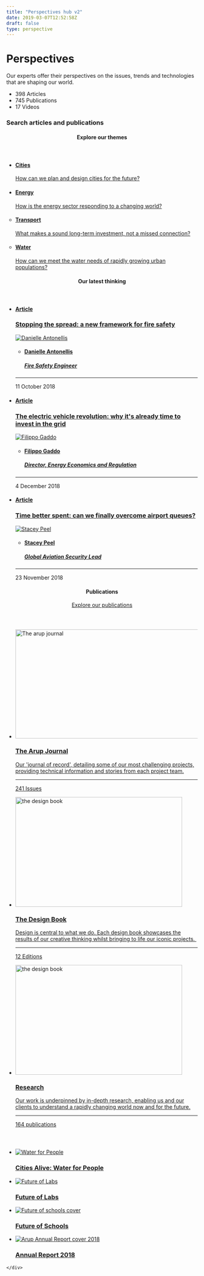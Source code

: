 ```yaml
---
title: "Perspectives hub v2"
date: 2019-03-07T12:52:58Z
draft: false
type: perspective
---
```

<div class="page-hero">
				<div class="page-hero__inner">
					<div class="page-hero__copy">
						<div class="hero-text">
							<h3 class="hero-text__label"></h3>
							<h1 class="hero-text__title">Perspectives</h1>
							<div class="hero-text__copy-wrap">
								<p class="hero-text__copy">Our experts offer their perspectives on the issues, trends and technologies that are shaping our world.</p>
							</div>
							<div class="hero-text__extra">
								<ul class="mini-info">
									<li class="mini-info__item">398 Articles</li>
									<li class="mini-info__item">745 Publications</li>
									<li class="mini-info__item">17 Videos</li>
								</ul>
							</div>
						</div>
					</div>
				</div>
				<div class="page-hero__pic" style="background-image: url('https://www.arup.com/-/media/arup/images/perspectives/mantwo.png')">
					<span class="page-hero__pic--mobile" style="background-image: url('https://www.arup.com/-/media/arup/images/perspectives/mantwo.png')"></span>
				</div>
			</div>
			<div class="container">
				<div class="page-search js-search-trigger" data-amount-per-section="5" data-search-filter="Perspective|Publication|OurFirm" data-search-placeholder="Search articles and publications">
					<span class="page-search__icon icon icon-search" data-grunticon-embed=""></span>
					<h3 class="page-search__placeholder">Search articles and publications</h3>
				</div>
			</div>
			<section class="container">
				<header class="section-header">
					<div class="section-header__title-wrap section-title section-title--nopad">
						<h4 class="section-title__title">Explore our themes</h4>
					</div>
				</header>
				<ul class="link-wall">
					<li class="link-wall__item link-wall__item--xl">
						<a class="link-brick" href="/perspectives/cities">
						<div class="link-brick__bg" style="background-image: url(https://www.arup.com/-/media/arup/images/navigation/citiesfinal.jpg);"></div>
						<div class="link-brick__content">
							<h4 class="link-brick__title">Cities</h4>
							<p class="link-brick__copy">How can we plan and design cities for the future?</p>
						</div></a>
					</li>
					<li class="link-wall__item">
						<a class="link-brick" href="/perspectives/energy">
						<div class="link-brick__bg" style="background-image: url(https://www.arup.com/-/media/arup/images/navigation/energy2.jpg);"></div>
						<div class="link-brick__content">
							<h4 class="link-brick__title">Energy</h4>
							<p class="link-brick__copy">How is the energy sector responding to a changing world?</p>
						</div></a>
					</li>
						<div class="link-wall__item link-wall__item--split link-wall__item--l">
							<ul style="padding:0;">
								<li class="link-wall__sub-item">
									<a class="link-brick" href="/perspectives/transport">
									<div class="link-brick__bg" style="background-image: url(https://www.arup.com/-/media/arup/images/navigation/transport2.jpg);"></div>
									<div class="link-brick__content">
										<h4 class="link-brick__title">Transport</h4>
										<p class="link-brick__copy">What makes a sound long-term investment, not a missed connection?</p>
									</div></a>
								</li>
								<li class="link-wall__sub-item">
									<a class="link-brick" href="/perspectives/water">
									<div class="link-brick__bg" style="background-image: url(https://www.arup.com/-/media/arup/images/perspectives/themes/water/water-must-drive-city-planing_2000x833.jpg?h=834&amp;w=2000&amp;hash=21753AD7755471C81997C34CD9C8D0446B01D87D);"></div>
									<div class="link-brick__content">
										<h4 class="link-brick__title">Water</h4>
										<p class="link-brick__copy">How can we meet the water needs of rapidly growing urban populations?</p>
									</div></a>
								</li>
							</ul>
						</div>
				</ul>
			</section>
			<section class="container">
				<div class="dynamic-feat">
					<header class="dynamic-feat__header">
						<div class="dynamic-feat__title-wrap">
							<h4 class="dynamic-feat__title">Our latest thinking</h4>
						</div>
					</header>
					<div class="dynamic-feat__list">
						<ul class="up-list">
							<li class="up-list__item up-list__item--three">
								<div class="preview-card">
									<a class="preview-card__header preview-card__header--pic" href="/perspectives/stopping-the-spread-a-new-framework-for-fire-safety">
									<div class="preview-card__pic" style="background-image: url('https://www.arup.com/-/media/arup/images/perspectives/themes/cities/stopping-the-spread/bannerimagefireininformalsettlement2000x1125.jpg?h=1125&amp;w=2000&amp;hash=880A5CEA2F98D3C3010B8D41EA4EBA288DB91167');"></div></a>
									<div class="preview-card__content preview-card__content--alt-style">
										<div class="preview-card__main">
											<div class="preview-copy">
												<a class="preview-copy__toplink" href="/perspectives/stopping-the-spread-a-new-framework-for-fire-safety">
												<h4 class="preview-copy__label label--md">Article</h4>
												<h3 class="preview-copy__title">Stopping the spread: a new framework for fire safety</h3>
												<div class="preview-copy__copy-wrap">
													<p class="preview-copy__copy"></p>
												</div></a>
											</div>
										</div>
										<footer class="preview-card__footer">
											<div class="preview-foot">
												<div class="mini-profile mini-profile--small">
													<div class="mini-profile__pic-wrap">
														<a class="mini-profile__link" href="/our-firm/danielle-antonellis"><img alt="Danielle Antonellis" class="mini-profile__pic" src="https://www.arup.com/-/media/arup/images/people/d/450x450danielleantonellis.jpg?h=450&amp;w=450&amp;hash=37B814ADC386E6FF5FBDE54949B6F3B919CE10F1"></a>
													</div>
													<div class="mini-profile__main">
														<ul class="mini-profile__info-list">
															<li class="mini-profile__info-item mini-profile__info-item--core">
																<a class="mini-profile__info-link" href="/our-firm/danielle-antonellis"><span class="mini-profile__info-content"></span>
																<h4 class="mini-profile__name"><span class="mini-profile__info-content">Danielle Antonellis</span></h4>
																<h5 class="mini-profile__job"><span class="mini-profile__info-content">Fire Safety Engineer</span></h5></a>
															</li>
														</ul>
														<hr class="mini-profile__divide">
														<p class="mini-profile__underline">11 October 2018</p>
													</div>
												</div>
											</div>
										</footer>
									</div>
								</div>
							</li>
							<li class="up-list__item up-list__item--three">
								<div class="preview-card">
									<a class="preview-card__header preview-card__header--pic" href="/perspectives/the-electric-vehicle-revolution-why-its-already-time-to-invest-in-the-grid">
									<div class="preview-card__pic" style="background-image: url('https://www.arup.com/-/media/arup/images/perspectives/themes/energy/evs/header-video.jpg?h=1080&amp;w=1920&amp;hash=D2F9C2B5CD8740716B5EF539D6C2E62EB120A46D');"></div></a>
									<div class="preview-card__content preview-card__content--alt-style">
										<div class="preview-card__main">
											<div class="preview-copy">
												<a class="preview-copy__toplink" href="/perspectives/the-electric-vehicle-revolution-why-its-already-time-to-invest-in-the-grid">
												<h4 class="preview-copy__label label--md">Article</h4>
												<h3 class="preview-copy__title">The electric vehicle revolution: why it&#39;s already time to invest in the grid</h3>
												<div class="preview-copy__copy-wrap">
													<p class="preview-copy__copy"></p>
												</div></a>
											</div>
										</div>
										<footer class="preview-card__footer">
											<div class="preview-foot">
												<div class="mini-profile mini-profile--small">
													<div class="mini-profile__pic-wrap">
														<a class="mini-profile__link" href="/our-firm/filippo-gaddo"><img alt="Filippo Gaddo" class="mini-profile__pic" src="https://www.arup.com/-/media/arup/images/people/f/2-filippo_gaddo_-_consulting_south_daniel_imade_arup.jpg?h=450&amp;w=450&amp;hash=EB27331C4CB3741FEFE680C3D0555B988B0286F8"></a>
													</div>
													<div class="mini-profile__main">
														<ul class="mini-profile__info-list">
															<li class="mini-profile__info-item mini-profile__info-item--core">
																<a class="mini-profile__info-link" href="/our-firm/filippo-gaddo"><span class="mini-profile__info-content"></span>
																<h4 class="mini-profile__name"><span class="mini-profile__info-content">Filippo Gaddo</span></h4>
																<h5 class="mini-profile__job"><span class="mini-profile__info-content">Director, Energy Economics and Regulation</span></h5></a>
															</li>
														</ul>
														<hr class="mini-profile__divide">
														<p class="mini-profile__underline">4 December 2018</p>
													</div>
												</div>
											</div>
										</footer>
									</div>
								</div>
							</li>
							<li class="up-list__item up-list__item--three">
								<div class="preview-card">
									<a class="preview-card__header preview-card__header--pic" href="/perspectives/time-better-spent-can-we-finally-overcome-airport-queues">
									<div class="preview-card__pic" style="background-image: url('https://www.arup.com/-/media/arup/images/perspectives/themes/transport/digital-aviation/2000x1125dublinairportshutterstock.jpg?h=1125&amp;w=2000&amp;hash=D23D87E3A0614F358D48F8062BC725698342300F');"></div></a>
									<div class="preview-card__content preview-card__content--alt-style">
										<div class="preview-card__main">
											<div class="preview-copy">
												<a class="preview-copy__toplink" href="/perspectives/time-better-spent-can-we-finally-overcome-airport-queues">
												<h4 class="preview-copy__label label--md">Article</h4>
												<h3 class="preview-copy__title">Time better spent: can we finally overcome airport queues?</h3>
												<div class="preview-copy__copy-wrap">
													<p class="preview-copy__copy"></p>
												</div></a>
											</div>
										</div>
										<footer class="preview-card__footer">
											<div class="preview-foot">
												<div class="mini-profile mini-profile--small">
													<div class="mini-profile__pic-wrap">
														<a class="mini-profile__link" href="/our-firm/stacey-peel"><img alt="Stacey Peel" class="mini-profile__pic" src="https://www.arup.com/-/media/arup/images/people/s/450x450stacey-peel.jpg?h=450&amp;w=450&amp;hash=50690EDB76264330D2F7748A0F8498A5DC6E34B6"></a>
													</div>
													<div class="mini-profile__main">
														<ul class="mini-profile__info-list">
															<li class="mini-profile__info-item mini-profile__info-item--core">
																<a class="mini-profile__info-link" href="/our-firm/stacey-peel"><span class="mini-profile__info-content"></span>
																<h4 class="mini-profile__name"><span class="mini-profile__info-content">Stacey Peel</span></h4>
																<h5 class="mini-profile__job"><span class="mini-profile__info-content">Global Aviation Security Lead</span></h5></a>
															</li>
														</ul>
														<hr class="mini-profile__divide">
														<p class="mini-profile__underline">23 November 2018</p>
													</div>
												</div>
											</div>
										</footer>
									</div>
								</div>
							</li>
						</ul>
					</div>
				</div>
			</section>
			<section class="container">
				<header class="section-header section-header--line">
					<div class="section-header__title-wrap section-title section-title--nopad">
						<h4 class="section-title__title">Publications</h4>
					</div>
					<div class="section-header__cta-wrap">
						<a class="cta cta--small cta--black" href="/arup-pages/publications-all/"><span class="cta__copy">Explore our publications</span> <span class="cta__icon icon icon-oval" data-grunticon-embed=""></span></a>
					</div>
				</header>
				<div class="item-shelf">
					<!-- content goes here-->
				</div>
			</section>
			<section class="container">
    <div class="dynamic-feat dynamic-feat--nopad">
        <div class="feat-pubs feat-pubs--spaced">
            <ul class="feat-pubs__list alternative">
                        <li class="feat-pubs__item">
                          <a class="feat-pub" href="/perspectives/publications/the-arup-journal">
                            <div class="feat-pub__pic-wrap">
                              <div class="feat-pub__pic"><img src="https://www.arup.com/-/media/arup/images/publications/publications_landing/the-arup-journal.png?h=287&amp;la=en&amp;w=502&amp;hash=FCCF0059E4486DBBA6FAC7010DE6B5C00C13A765" alt="The arup journal" width="502" height="287" DisableWebEdit="False" /></div>
                            </div>
                            <div class="feat-pub__content">
                              <h3 class="feat-pub__title">The Arup Journal</h3>
                              <div class="feat-pub__copy-wrap">
                                <p class="feat-pub__copy">Our &#39;journal of record&#39;, detailing some of our most challenging projects, providing technical information and stories from each project team.</p>
                              </div>
                            </div>
                            <div class="feat-pub__footer">
                              <hr />
                              <p class="feat-pub__count">241 Issues</p>
                            </div>
                          </a>
                        </li>
                        <li class="feat-pubs__item">
                          <a class="feat-pub" href="/perspectives/publications/the-design-book">
                            <div class="feat-pub__pic-wrap">
                              <div class="feat-pub__pic"><img src="https://www.arup.com/-/media/arup/images/publications/publications_landing/the-design-book.png?h=289&amp;la=en&amp;w=439&amp;hash=E8457E655594ED9E3BE3AFB58EAA9670A409CE36" alt="the design book" width="439" height="289" DisableWebEdit="False" /></div>
                            </div>
                            <div class="feat-pub__content">
                              <h3 class="feat-pub__title">The Design Book</h3>
                              <div class="feat-pub__copy-wrap">
                                <p class="feat-pub__copy">Design is central to what we do. Each design book showcases the results of our creative thinking whilst bringing to life our iconic projects.&#160;</p>
                              </div>
                            </div>
                            <div class="feat-pub__footer">
                              <hr />
                              <p class="feat-pub__count">12 Editions</p>
                            </div>
                          </a>
                        </li>
                        <li class="feat-pubs__item">
                          <a class="feat-pub" href="/perspectives/publications/the-design-book">
                            <div class="feat-pub__pic-wrap">
                              <div class="feat-pub__pic"><img src="/images/arup-pages/publications/research-journal.png" alt="the design book" width="439" height="289" DisableWebEdit="False" /></div>
                            </div>
                            <div class="feat-pub__content">
                              <h3 class="feat-pub__title">Research</h3>
                              <div class="feat-pub__copy-wrap">
                                <p class="feat-pub__copy">Our work is underpinned by in-depth research, enabling us and our clients to understand a rapidly changing world now and for the future.</p>
                              </div>
                            </div>
                            <div class="feat-pub__footer">
                              <hr />
                              <p class="feat-pub__count">164 publications</p>
                            </div>
                          </a>
                        </li>
            </ul>
        </div>
    </div>
</section> 
 <section class="container">
        <header class="section-header section-header--line  ">
        <div class="section-header__title-wrap section-title section-title--nopad">
            <h4 class="section-title__title"></h4>
        </div>
        <div class="section-header__cta-wrap">
<a class="cta cta--small cta--black" href="/perspectives/publications">                <span class="cta__copy"></span>
                
</a>        </div>
    </header>
    <div class="item-shelf ">
            <ul class="item-shelf__list">
                <li class="item-shelf__item">
                    <a class="item-shelf__link" href="/perspectives/publications/research/section/cities-alive-water-for-people">
                            <div class="item-shelf__media">
                                <div class="item-shelf__pic-wrap">
                                    <img class="item-shelf__pic" src="https://www.arup.com/-/media/arup/images/publications/w/cities-alive_water-for-people_interactive1.jpg?mw=185&amp;hash=F178140C7C22A07D522577C2399AD7FA6E543471" alt="Water for People"/>
                                </div>
                            </div>
                        <div class="item-shelf__copy-wrap">
                            <h3 class="item-shelf__title">Cities Alive: Water for People</h3>
                        </div>
                    </a>
                </li>
                <li class="item-shelf__item">
                    <a class="item-shelf__link" href="/perspectives/publications/research/section/future-of-labs">
                            <div class="item-shelf__media">
                                <div class="item-shelf__pic-wrap">
                                    <img class="item-shelf__pic" src="https://www.arup.com/-/media/arup/images/publications/f/futureoflabscover.jpg?mw=185&amp;hash=4E369A58A02C8D2D2446503FD8D931326020F3EB" alt="Future of Labs"/>
                                </div>
                            </div>
                        <div class="item-shelf__copy-wrap">
                            <h3 class="item-shelf__title">Future of Labs</h3>
                        </div>
                    </a>
                </li>
                <li class="item-shelf__item">
                    <a class="item-shelf__link" href="/perspectives/publications/research/section/future-of-schools">
                            <div class="item-shelf__media">
                                <div class="item-shelf__pic-wrap">
                                    <img class="item-shelf__pic" src="https://www.arup.com/-/media/arup/images/publications/f/futureofschoolscover.jpg?mw=185&amp;hash=4BD587D90AA1DD4F30DDA89CD64BDD289638B838" alt="Future of schools cover"/>
                                </div>
                            </div>
                        <div class="item-shelf__copy-wrap">
                            <h3 class="item-shelf__title">Future of Schools</h3>
                        </div>
                    </a>
                </li>
                <li class="item-shelf__item">
                    <a class="item-shelf__link" href="/perspectives/publications/corporate-reports/section/annual-report-2018">
                            <div class="item-shelf__media">
                                <div class="item-shelf__pic-wrap">
                                    <img class="item-shelf__pic" src="https://www.arup.com/-/media/arup/images/publications/a/arup-annual-report-2018.jpg?mw=185&amp;hash=E8B521DF7100B9883F02681FF0BDCE4A99AD48A1" alt="Arup Annual Report cover 2018"/>
                                </div>
                            </div>
                        <div class="item-shelf__copy-wrap">
                            <h3 class="item-shelf__title">Annual Report 2018</h3>
                        </div>
                    </a>
                </li>
        </ul>
        
    </div>

</section>

